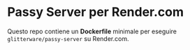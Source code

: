 # Passy Server per Render.com

Questo repo contiene un **Dockerfile** minimale per eseguire `glitterware/passy-server` su Render.com.

